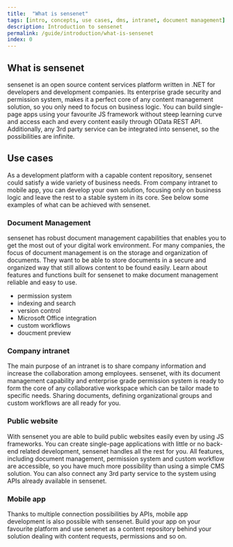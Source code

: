 ```yaml
---
title:  "What is sensenet"
tags: [intro, concepts, use cases, dms, intranet, document management]
description: Introduction to sensenet
permalink: /guide/introduction/what-is-sensenet
index: 0
---
```


## What is sensenet

sensenet is an open source content services platform written in .NET for developers and development companies. Its enterprise grade security and permission system, makes it a perfect core of any content management solution, so you only need to focus on business logic.
You can build single-page apps using your favourite JS framework without steep learning curve and access each and every content easily through OData REST API. Additionally, any 3rd party service can be integrated into sensenet, so the possibilities are infinite.

## Use cases

As a development platform with a capable content repository, sensenet could satisfy a wide variety of business needs.
From company intranet to mobile app, you can develop your own solution, focusing only on business logic and leave the rest to a stable system in its core. See below some examples of what can be achieved with sensenet.

### Document Management
sensenet has robust document management capabilities that enables you to get the most out of your digital work environment. For many companies, the focus of document management is on the storage and organization of documents. They want to be able to store documents in a secure and organized way that still allows content to be found easily. Learn about features and functions built for sensenet to make document management reliable and easy to use.

- permission system
- indexing and search
- version control
- Microsoft Office integration
- custom workflows
- doucment preview

### Company intranet

The main purpose of an intranet is to share company information and increase the collaboration among employees. sensenet, with its document management capability and enterprise grade permission system is ready to form the core of any collaborative workspace which can be tailor made to specific needs. Sharing documents, defining organizational groups and custom workflows are all ready for you.

### Public website

With sensenet you are able to build public websites easily even by using JS frameworks. You can create single-page applications with little or no back-end related development, sensenet handles all the rest for you. All features, including document management, permission system and custom workflow are accessible, so you have much more possibility than using a simple CMS solution. You can also connect any 3rd party service to the system using APIs already available in sensenet.

### Mobile app

Thanks to multiple connection possibilities by APIs, mobile app development is also possible with sensenet. Build your app on your favourite platform and use senenet as a content repository behind your solution dealing with content requests, permissions and so on. 
